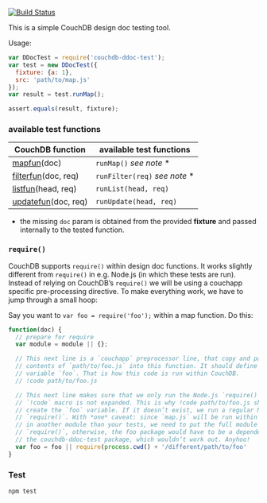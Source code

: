 [![Build Status](https://travis-ci.org/eHealthAfrica/couchdb-ddoc-test.svg?branch=master)](https://travis-ci.org/eHealthAfrica/couchdb-ddoc-test)

This is a simple CouchDB design doc testing tool.

Usage:

```javascript
var DDocTest = require('couchdb-ddoc-test');
var test = new DDocTest({
  fixture: {a: 1},
  src: 'path/to/map.js'
});
var result = test.runMap();

assert.equals(result, fixture);

```

### available test functions

 CouchDB function                                                                               | available test functions
----------------------------------------------------------------------------------------------  | -----------------------
[mapfun](http://docs.couchdb.org/en/latest/couchapp/ddocs.html#map-functions)(doc)              | `runMap()`  *see note* *
[filterfun](http://docs.couchdb.org/en/latest/couchapp/ddocs.html#filter-functions)(doc, req)   | `runFilter(req)` *see note* *
[listfun](http://docs.couchdb.org/en/latest/couchapp/ddocs.html#list-functions)(head, req)      | `runList(head, req)`
[updatefun](http://docs.couchdb.org/en/latest/couchapp/ddocs.html#update-functions)(doc, req)      | `runUpdate(head, req)`

* the missing `doc` param is obtained from the provided **fixture** and passed internally to the tested function.


### `require()`

CouchDB supports `require()` within design doc functions. It works slightly
different from `require()` in e.g. Node.js (in which these tests are run).
Instead of relying on CouchDB’s `require()` we will be using a couchapp
specific pre-processing directive. To make everything work, we have to
jump through a small hoop:

Say you want to `var foo = require('foo');` within a map function. Do this:

```javascript
function(doc) {
  // prepare for require
  var module = module || {};

  // This next line is a `couchapp` preprocessor line, that copy and pastes the
  // contents of `path/to/foo.js` into this function. It should define the
  // variable `foo`. That is how this code is run within CouchDB.
  // !code path/to/foo.js

  // This next line makes sure that we only run the Node.js `require()` when the
  // `!code` macro is not expanded. This is why !code path/to/foo.js should
  // create the `foo` variable. If it doesn’t exist, we run a regular Node.js
  // `require()`. With *one* caveat: since `map.js` will be run within `eval()`
  // in another module than your tests, we need to put the full module path into
  // `require()`, otherwise, the foo package would have to be a dependency of
  // the couchdb-ddoc-test package, which wouldn’t work out. Anyhoo!
  var foo = foo || require(process.cwd() + '/different/path/to/foo'
}
```

### Test

`npm test`
